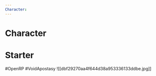 ```yaml
---
Character: 
---
```

# Character


# Starter


  

#OpenRP #VoidApostasy 
![[dbf29270aa4f644d38a953336133ddbe.jpg]]